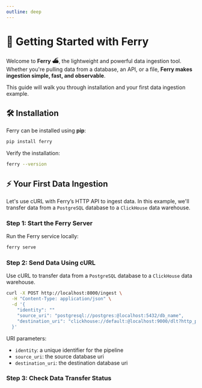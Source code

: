 ```yaml
---
outline: deep
---
```


# 🚀 Getting Started with Ferry

Welcome to **Ferry ⛴️**, the lightweight and powerful data ingestion tool. Whether you're pulling data from a database, an API, or a file, **Ferry makes ingestion simple, fast, and observable**.

This guide will walk you through installation and your first data ingestion example.

## 🛠️ Installation

Ferry can be installed using **pip**:

```sh
pip install ferry
```

Verify the installation:
```sh
ferry --version
```

## ⚡ Your First Data Ingestion
Let's use cURL with Ferry’s HTTP API to ingest data. In this example, we'll transfer data from a `PostgreSQL` database to a `ClickHouse` data warehouse.

### Step 1: Start the Ferry Server
Run the Ferry service locally:

```sh
ferry serve
```

### Step 2: Send Data Using cURL
Use cURL to transfer data from a `PostgreSQL` database to a `ClickHouse` data warehouse.

```sh
curl -X POST http://localhost:8000/ingest \
  -H "Content-Type: application/json" \
  -d '{
    "identity": ""
    "source_uri": "postgresql://postgres:@localhost:5432/db_name",
    "destination_uri": "clickhouse://default:@localhost:9000/dlt?http_port=8123&secure=0"
  }'
```

URI parameters:
- `identity`: a unique identifier for the pipeline
- `source_uri`: the source database uri
- `destination_uri`: the destination database uri

### Step 3: Check Data Transfer Status